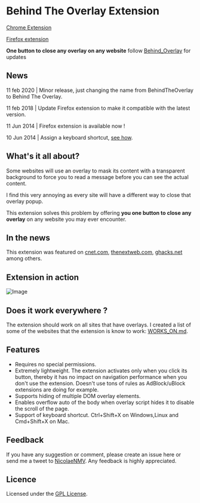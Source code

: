 # Behind The Overlay Extension

[Chrome Extension](https://chrome.google.com/webstore/detail/behindtheoverlay/ljipkdpcjbmhkdjjmbbaggebcednbbme)

[Firefox extension](https://addons.mozilla.org/firefox/addon/behind_the_overlay/)

**One button to close any overlay on any website** follow [Behind_Overlay](https://twitter.com/Behind_Overlay) for updates

## News

11 feb 2020 | Minor release, just changing the name from BehindTheOverlay to Behind The Overlay.

11 feb 2018 | Update Firefox extension to make it compatible with the latest version.

11 Jun 2014 | Firefox extension is available now !

10 Jun 2014 | Assign a keyboard shortcut, [see how](https://twitter.com/Behind_Overlay/status/476250479706398722).


## What's it all about?

Some websites will use an overlay to mask its content with a transparent background to force you to read a message before you can see the actual content.

I find this very annoying as every site will have a different way to close that overlay popup.

This extension solves this problem by offering **you one button to close any overlay** on any website you may ever encounter.

## In the news

This extension was featured on [cnet.com](https://www.cnet.com/how-to/chrome-extension-provides-easy-button-to-close-overlay-pop-ups/), [thenextweb.com](https://thenextweb.com/apps/2014/06/06/chrome-extension-kills-website-overlay-popups/), [ghacks.net](https://www.ghacks.net/2017/05/25/close-annoying-website-overlays-in-chrome-and-firefox/) among others.

## Extension in action

![Image](http://nicolaenmv.github.io/BehindTheOverlay/use_example_1.gif)

## Does it work everywhere ?

The extension should work on all sites that have overlays. I created a list of some of the websites that the extension is know to work: [WORKS_ON.md](WORKS_ON.md).

## Features

* Requires no special permissions.
* Extremely lightweight. The extension activates only when you click its button, thereby it has no impact on navigation performance when you don't use the extension. Doesn't use tons of rules as AdBlock/uBlock extensions are doing for example.
* Supports hiding of multiple DOM overlay elements.
* Enables overflow auto of the body when overlay script hides it to disable the scroll of the page.
* Support of keyboard shortcut. Ctrl+Shift+X on Windows,Linux and Cmd+Shift+X on Mac.


## Feedback
If you have any suggestion or comment, please create an issue here or send me a tweet to [NicolaeNMV](https://twitter.com/NicolaeNMV). Any feedback is highly appreciated.

## Licence
Licensed under the [GPL License](https://www.gnu.org/licenses/gpl-3.0.en.html).
